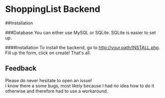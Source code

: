 # ShoppingList Backend

##Installation

###Database
You can either use MySQL or SQLite. SQLite is easier to set up.

####Installation
To install the backend, go to http://your.path/INSTALL.php.
Fill up the form, click on create!
That's all.

## Feedback
Please do never hesitate to open an issue!<br>
I know there a some bugs, most likely because I had no idea how to do it otherwise and therefore had to use a workaround.
